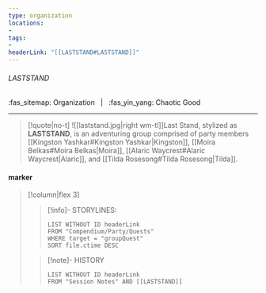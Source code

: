 ```yaml
---
type: organization
locations:
-
tags:
- 
headerLink: "[[LASTSTAND#LASTSTAND]]"
---
```


###### LASTSTAND
<span class="sub2">:fas_sitemap: Organization &nbsp; | &nbsp; :fas_yin_yang: Chaotic Good</span>
___

> [!quote|no-t]
>![[laststand.jpg|right wm-tl]]Last Stand, stylized as **LASTSTAND**, is an adventuring group comprised of party members [[Kingston Yashkar#Kingston Yashkar|Kingston]], [[Moira Belkas#Moira Belkas|Moira]], [[Alaric Waycrest#Alaric Waycrest|Alaric]], and [[Tilda Rosesong#Tilda Rosesong|Tilda]].

#### marker
> [!column|flex 3]
>> [!info]- STORYLINES:
>>```dataview
>>LIST WITHOUT ID headerLink
>>FROM "Compendium/Party/Quests"
>>WHERE target = "groupQuest"
>>SORT file.ctime DESC
>
>>[!note]- HISTORY
>>```dataview
>>LIST WITHOUT ID headerLink
>>FROM "Session Notes" AND [[LASTSTAND]]
